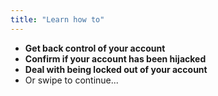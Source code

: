 ```yaml
---
title: "Learn how to"
---
```

- **Get back control of your account**
- **Confirm if your account has been hijacked**
- **Deal with being locked out of your account**
- Or swipe to continue...
